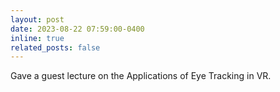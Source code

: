 ```yaml
---
layout: post
date: 2023-08-22 07:59:00-0400
inline: true
related_posts: false
---
```


Gave a guest lecture on the Applications of Eye Tracking in VR.
